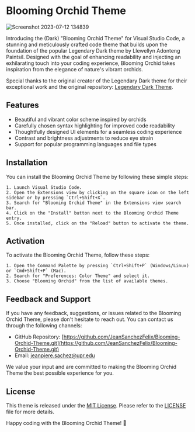 # Blooming Orchid Theme

![Screenshot 2023-07-12 134839](https://github.com/JeanSanchezFelix/Blooming-Orchid-Theme/assets/109083974/a3ca4258-41fd-445b-9b5c-fb90b0bda47f)

Introducing the (Dark) "Blooming Orchid Theme" for Visual Studio Code, a stunning and meticulously crafted code theme that builds upon the foundation of the popular Legendary Dark theme by Llewellyn Adonteng Paintsil. Designed with the goal of enhancing readability and injecting an exhilarating touch into your coding experience, Blooming Orchid takes inspiration from the elegance of nature's vibrant orchids.

Special thanks to the original creator of the Legendary Dark theme for their exceptional work and the original repository: [Legendary Dark Theme](https://github.com/Llewellyn500/Legendary-Dark).

## Features

  - Beautiful and vibrant color scheme inspired by orchids
  - Carefully chosen syntax highlighting for improved code readability
  - Thoughtfully designed UI elements for a seamless coding experience
  - Contrast and brightness adjustments to reduce eye strain
  - Support for popular programming languages and file types

## Installation

You can install the Blooming Orchid Theme by following these simple steps:

    1. Launch Visual Studio Code.
    2. Open the Extensions view by clicking on the square icon on the left sidebar or by pressing `Ctrl+Shift+X`.
    3. Search for "Blooming Orchid Theme" in the Extensions view search bar.
    4. Click on the "Install" button next to the Blooming Orchid Theme entry.
    5. Once installed, click on the "Reload" button to activate the theme.

## Activation

To activate the Blooming Orchid Theme, follow these steps:
    
    1. Open the Command Palette by pressing `Ctrl+Shift+P` (Windows/Linux) or `Cmd+Shift+P` (Mac).
    2. Search for "Preferences: Color Theme" and select it.
    3. Choose "Blooming Orchid" from the list of available themes.

## Feedback and Support

If you have any feedback, suggestions, or issues related to the Blooming Orchid Theme, please don't hesitate to reach out. You can contact us through the following channels:

- GitHub Repository: [https://github.com/JeanSanchezFelix/Blooming-Orchid-Theme.git](https://github.com/JeanSanchezFelix/Blooming-Orchid-Theme.git)
- Email: [jeanpiere.sachez@upr.edu](jeanpiere.sachez@upr.edu)

We value your input and are committed to making the Blooming Orchid Theme the best possible experience for you.

## License

This theme is released under the [MIT License](https://opensource.org/licenses/MIT). Please refer to the [LICENSE](https://github.com/yourusername/blooming-orchid-theme/blob/main/LICENSE) file for more details.

Happy coding with the Blooming Orchid Theme! 🌸

